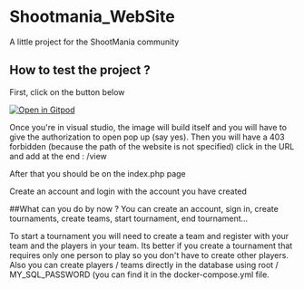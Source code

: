 # Shootmania_WebSite
A little project for the ShootMania community

## How to test the project ?

First, click on the button below

[![Open in Gitpod](https://gitpod.io/button/open-in-gitpod.svg)](https://gitpod.io/#https://github.com/HawKen147/Shootmania_WebSite)

Once you're in visual studio, the image will build itself and you will have to give the authorization to open pop up (say yes).
Then you will have a 403 forbidden (because the path of the website is not specified)
click in the URL and add at the end : /view

After that you should be on the index.php page

Create an account and login with the account you have created

##What can you do by now ?
You can create an account, sign in, create tournaments, create teams, start tournament, end tournament...

To start a tournament you will need to create a team and register with your team and the players in your team.
Its better if you create a tournament that requires only one person to play so you don't have to create other players.
Also you can create players / teams directly in the database using root / MY_SQL_PASSWORD (you can find it in the docker-compose.yml file.

